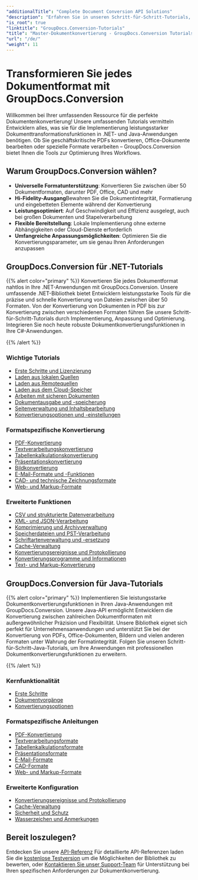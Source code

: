 ```yaml
---
"additionalTitle": "Complete Document Conversion API Solutions"
"description": "Erfahren Sie in unseren Schritt-für-Schritt-Tutorials, wie Sie PDF, Word, Excel, PowerPoint und über 50 weitere Formate konvertieren. Implementieren Sie die nahtlose Dokumentkonvertierung in Ihren Anwendungen."
"is_root": true
"linktitle": "GroupDocs.Conversion-Tutorials"
"title": "Master-Dokumentkonvertierung - GroupDocs.Conversion Tutorials & Anleitungen"
"url": "/de/"
"weight": 11
---
```


# Transformieren Sie jedes Dokumentformat mit GroupDocs.Conversion

Willkommen bei Ihrer umfassenden Ressource für die perfekte Dokumentenkonvertierung! Unsere umfassenden Tutorials vermitteln Entwicklern alles, was sie für die Implementierung leistungsstarker Dokumenttransformationsfunktionen in .NET- und Java-Anwendungen benötigen. Ob Sie geschäftskritische PDFs konvertieren, Office-Dokumente bearbeiten oder spezielle Formate verarbeiten – GroupDocs.Conversion bietet Ihnen die Tools zur Optimierung Ihres Workflows.

## Warum GroupDocs.Conversion wählen?

- **Universelle Formatunterstützung**: Konvertieren Sie zwischen über 50 Dokumentformaten, darunter PDF, Office, CAD und mehr
- **Hi-Fidelity-Ausgang**Bewahren Sie die Dokumentintegrität, Formatierung und eingebetteten Elemente während der Konvertierung
- **Leistungsoptimiert**: Auf Geschwindigkeit und Effizienz ausgelegt, auch bei großen Dokumenten und Stapelverarbeitung
- **Flexible Bereitstellung**: Lokale Implementierung ohne externe Abhängigkeiten oder Cloud-Dienste erforderlich
- **Umfangreiche Anpassungsmöglichkeiten**: Optimieren Sie die Konvertierungsparameter, um sie genau Ihren Anforderungen anzupassen

## GroupDocs.Conversion für .NET-Tutorials

{{% alert color="primary" %}}
Konvertieren Sie jedes Dokumentformat nahtlos in Ihre .NET-Anwendungen mit GroupDocs.Conversion. Unsere umfassende .NET-Bibliothek bietet Entwicklern leistungsstarke Tools für die präzise und schnelle Konvertierung von Dateien zwischen über 50 Formaten. Von der Konvertierung von Dokumenten in PDF bis zur Konvertierung zwischen verschiedenen Formaten führen Sie unsere Schritt-für-Schritt-Tutorials durch Implementierung, Anpassung und Optimierung. Integrieren Sie noch heute robuste Dokumentkonvertierungsfunktionen in Ihre C#-Anwendungen.

{{% /alert %}}

### Wichtige Tutorials

- [Erste Schritte und Lizenzierung](./net/getting-started-licensing/)
- [Laden aus lokalen Quellen](./net/loading-from-local-sources/)
- [Laden aus Remotequellen](./net/loading-from-remote-sources/)
- [Laden aus dem Cloud-Speicher](./net/loading-from-cloud-storage/)
- [Arbeiten mit sicheren Dokumenten](./net/working-with-secure-documents/)
- [Dokumentausgabe und -speicherung](./net/document-output-saving/)
- [Seitenverwaltung und Inhaltsbearbeitung](./net/page-management-content-manipulation/)
- [Konvertierungsoptionen und -einstellungen](./net/conversion-options-settings/)

### Formatspezifische Konvertierung

- [PDF-Konvertierung](./net/pdf-conversion/)
- [Textverarbeitungskonvertierung](./net/word-processing-conversion/)
- [Tabellenkalkulationskonvertierung](./net/spreadsheet-conversion/)
- [Präsentationskonvertierung](./net/presentation-conversion/)
- [Bildkonvertierung](./net/image-conversion/)
- [E-Mail-Formate und -Funktionen](./net/email-formats-features/)
- [CAD- und technische Zeichnungsformate](./net/cad-technical-drawing-formats/)
- [Web- und Markup-Formate](./net/web-markup-formats/)

### Erweiterte Funktionen

- [CSV und strukturierte Datenverarbeitung](./net/csv-structured-data-processing/)
- [XML- und JSON-Verarbeitung](./net/xml-json-processing/)
- [Komprimierung und Archivverwaltung](./net/compression-archive-handling/)
- [Speicherdateien und PST-Verarbeitung](./net/storage-files-pst-processing/)
- [Schriftartenverwaltung und -ersetzung](./net/font-handling-substitution/)
- [Cache-Verwaltung](./net/cache-management/)
- [Konvertierungsereignisse und Protokollierung](./net/conversion-events-logging/)
- [Konvertierungsprogramme und Informationen](./net/conversion-utilities-information/)
- [Text- und Markup-Konvertierung](./net/text-markup-conversion/)

## GroupDocs.Conversion für Java-Tutorials

{{% alert color="primary" %}}
Implementieren Sie leistungsstarke Dokumentkonvertierungsfunktionen in Ihren Java-Anwendungen mit GroupDocs.Conversion. Unsere Java-API ermöglicht Entwicklern die Konvertierung zwischen zahlreichen Dokumentformaten mit außergewöhnlicher Präzision und Flexibilität. Unsere Bibliothek eignet sich perfekt für Unternehmensanwendungen und unterstützt Sie bei der Konvertierung von PDFs, Office-Dokumenten, Bildern und vielen anderen Formaten unter Wahrung der Formatintegrität. Folgen Sie unseren Schritt-für-Schritt-Java-Tutorials, um Ihre Anwendungen mit professionellen Dokumentkonvertierungsfunktionen zu erweitern.

{{% /alert %}}

### Kernfunktionalität

- [Erste Schritte](./java/getting-started/)
- [Dokumentvorgänge](./java/document-operations/)
- [Konvertierungsoptionen](./java/conversion-options/)

### Formatspezifische Anleitungen

- [PDF-Konvertierung](./java/pdf-conversion/)
- [Textverarbeitungsformate](./java/word-processing-formats/)
- [Tabellenkalkulationsformate](./java/spreadsheet-formats/)
- [Präsentationsformate](./java/presentation-formats/)
- [E-Mail-Formate](./java/email-formats/)
- [CAD-Formate](./java/cad-formats/)
- [Web- und Markup-Formate](./java/web-markup-formats/)

### Erweiterte Konfiguration

- [Konvertierungsereignisse und Protokollierung](./java/conversion-events-logging/)
- [Cache-Verwaltung](./java/cache-management/)
- [Sicherheit und Schutz](./java/security-protection/)
- [Wasserzeichen und Anmerkungen](./java/watermarks-annotations/)

## Bereit loszulegen?

Entdecken Sie unsere [API-Referenz](https://reference.groupdocs.com/) Für detaillierte API-Referenzen laden Sie die [kostenlose Testversion](https://releases.groupdocs.com/) um die Möglichkeiten der Bibliothek zu bewerten, oder [Kontaktieren Sie unser Support-Team](https://forum.groupdocs.com/) für Unterstützung bei Ihren spezifischen Anforderungen zur Dokumentkonvertierung.